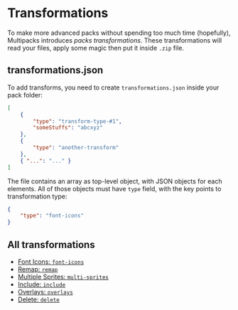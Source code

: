 # Transformations
To make more advanced packs without spending too much time (hopefully), Multipacks introduces _packs transformations_. These transformations will read your files, apply some magic then put it inside ``.zip`` file.

## transformations.json
To add transforms, you need to create ``transformations.json`` inside your pack folder:

```json
[
    {
        "type": "transform-type-#1",
        "someStuffs": "abcxyz"
    },
    {
        "type": "another-transform"
    },
    { "...": "..." }
]
```

The file contains an array as top-level object, with JSON objects for each elements. All of those objects must have ``type`` field, with the key points to transformation type:

```json
{
    "type": "font-icons"
}
```

## All transformations
- [Font Icons: ``font-icons``](font-icons.md)
- [Remap: ``remap``](remap.md)
- [Multiple Sprites: ``multi-sprites``](multisprites.md)
- [Include: ``include``](include.md)
- [Overlays: ``overlays``](overlays.md)
- [Delete: ``delete``](delete.md)
